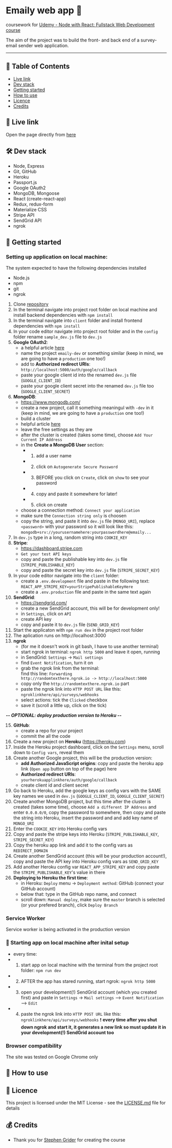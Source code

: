 # Emaily web app 📧
coursework for [Udemy - Node with React: Fullstack Web Development course](https://www.udemy.com/node-with-react-fullstack-web-development/)

The aim of the project was to build the front- and back end of a survey-email sender web application.

***

## 📑 Table of Contents
* [Live link](#-live-link)
* [Dev stack](#-dev-stack)
* [Getting started](#-getting-started)
* [How to use](#-how-to-use)
* [Licence](#-licence)
* [Credits](#-credits)

## 🔗 Live link  
Open the page directly from [here](https://obscure-tundra-54097.herokuapp.com/)  

## 🛠 Dev stack
- Node, Express
- Git, GitHub
- Heroku
- Passport.js
- Google OAuth2
- MongoDB, Mongoose
- React (create-react-app)
- Redux, redux-form
- Materialize CSS
- Stripe API
- SendGrid API
- ngrok

## 🏁 Getting started

### Setting up application on local machine:  
The system expected to have the following dependencies installed
* Node.js
* npm
* git
* ngrok

1. Clone [repository](https://github.com/jpacsai/Emaily)
2. In the terminal navigate into project root folder on local machine and install backend dependencies with `npm install`
3. In the terminal navigate into `client` folder and install frontend dependencies with `npm install`
4. In your code editor navigate into project root folder and in the `config` folder rename `sample_dev.js` file to `dev.js`
5. **Google OAuth2**:
    - a helpful article [here](https://medium.com/@pablo127/google-api-authentication-with-oauth-2-on-the-example-of-gmail-a103c897fd98)
    - name the project `emaily-dev` or something similar (keep in mind, we are going to have a `production` one too!)
    - add to **Authorized redirect URIs**: `http://localhost:5000/auth/google/callback`
    - paste your google client id into the renamed `dev.js` file (`GOOGLE_CLIENT_ID`)
    - paste your google client secret into the renamed `dev.js` file too (`GOOGLE_CLIENT_SECRET`)
6. **MongoDB**:
    - https://www.mongodb.com/
    - create a new project, call it something meaningul with `-dev` in it (keep in mind, we are going to have a `production` one too!)
    - build a cluster
    - helpful article [here](https://code.tutsplus.com/tutorials/create-a-database-cluster-in-the-cloud-with-mongodb-atlas--cms-31840)
    - leave the free settings as they are
    - after the cluster is created (takes some time), choose `Add Your Current IP Address`
    - in the **Create a MongoDB User** section:
       - 1. add a user name
       - 2. click on `Autogenerate Secure Password`
       - 3. BEFORE you click on `Create`, click on `show` to see your password
       - 4. copy and paste it somewhere for later!
       - 5. click on create
    - choose a connection method: `Connect your application`
    - make sure the `Connection string only` is choosen
    - copy the string, and paste it into `dev.js` file (`MONGO_URI`), replace `<password>` with your password so it will look like this:
      `mongodb+srv://yourusernamehere:yourpasswordhere@emaily...`
7. In `dev.js` type in a long, random string into `COOKIE_KEY`
8. **Stripe**:
    - https://dashboard.stripe.com
    - `Get your test API keys`
    - copy and paste the publishable key into `dev.js` file (`STRIPE_PUBLISHABLE_KEY`)
    - copy and paste the secret key into `dev.js` file (`STRIPE_SECRET_KEY`)
9. In your code editor navigate into the `client` folder:
    - create a `.env.development` file and paste in the following text: `REACT_APP_STRIPE_KEY=yourStripePublishableKeyHere`
    - create a `.env.production` file and paste in the same text again
10. **SendGrid**:
    - https://sendgrid.com/
    - create a new SendGrid account, this will be for development only!
    - in `Settings`, click on `API`
    - create API key
    - copy and paste it to `dev.js` file (`SEND_GRID_KEY`)
12. Start the applicaton with `npm run dev` in the project root folder
13. The aplication runs on http://localhost:3000
14. **ngrok**
    - (for me it doesn't work in git bash, I have to use another terminal)
    - start ngrok in terminal: `ngrok http 5000` and leave it open, running
    - in SendGrid: `Settings` -> `Mail settings`
    - find `Event Notification`, turn it on
    - grab the ngrok link from the terminal:  
      find this line: `Forwarding                    http://randomtexthere.ngrok.io -> http://localhost:5000`
    - copy only the `http://randomtexthere.ngrok.io` part
    - paste the ngrok link into `HTTP POST URL` like this: `ngroklinkhere/api/surveys/webhooks`
    - select actions: tick the `Clicked` checkbox
    - save it (scroll a little up, click on the tick)

***-- OPTIONAL: deploy production version to Heroku --*** 
  
15. **GitHub**:
    - create a repo for your project
    - commit the all the code
16. Create a new project on **Heroku** (https://heroku.com)
17. Inside the Heroku project dashboard, click on the `Settings` menu, scroll down to `Config vars`, reveal them
18. Create another Google project, this will be the production version:
     - **add Authorized JavaScript origins**: copy and paste the heroku app link (`Open app` button on top of the page) here
     - **Authorized redirect URIs**: `yourherokuapplinkhere/auth/google/callback`
     - create client id and client secret
19. Go back to Heroku, add the google keys as config vars with the SAME key names we used in `dev.js` (`GOOGLE_CLIENT_ID`, `GOOGLE_CLIENT_SECRET`)
20. Create another MongoDB project, but this time after the cluster is created (takes some time), choose `Add a different IP Address` and enter `0.0.0.0/0`, copy the password to somewhere, then copy and paste the string into Heroku, insert the password and and add key name of `MONGO_URI`
21. Enter the `COOKIE_KEY` into Heroku config vars
22. Copy and paste the stripe keys into Heroku (`STRIPE_PUBLISHABLE_KEY`, `STRIPE_SECRET_KEY`)
23. Copy the heroku app link and add it to the config vars as `REDIRECT_DOMAIN`
24. Create another SendGrid account (this will be your production account!), copy and paste the API key into Heroku config vars as `SEND_GRID_KEY`
25. Add another Heroku config var `REACT_APP_STRIPE_KEY` and copy paste the `STRIPE_PUBLISHABLE_KEY`'s value in there
26. **Deploying to Heroku the first time**:
     - in Heroku: `Deploy` menu -> `Deployment method`: GitHub (connect your GitHub account)
     - below that: type in the GitHub repo name, and connect
     - scroll down: `Manual deploy`, make sure the `master` branch is selected (or your prefered branch), click `Deploy Branch`
     
### Service Worker  
Service worker is being activated in the production version
     
### 🏃 Starting app on local machine after inital setup  
- every time:
- 1. start app on local machine with the terminal from the project root folder: `npm run dev`
- 2. AFTER the app has stared running, start ngrok: `ngrok http 5000`
- 3. open your development(!) SendGrid account (which you created first) and paste in `Settings` -> `Mail settings` --> `Event Notification` --> `Edit`
- 4. paste the ngrok link into `HTTP POST URL` like this: `ngroklinkhere/api/surveys/webhooks`
❗ **every time after you shut down ngrok and start it, it generates a new link so must update it in your development(!) SendGrid account too**

### Browser compatibility  
The site was tested on Google Chrome only

## 🍴 How to use 

## 📜 Licence

This project is licensed under the MIT License - see the [LICENSE.md](https://github.com/jpacsai/Neighborhood-App/blob/master/LICENSE) file for details

## 💰 Credits
- Thank you for [Stephen Grider](https://www.udemy.com/user/sgslo/) for creating the course
